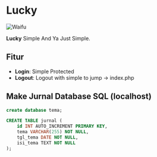 # Lucky

![Waifu]([https://w.wallhaven.cc/full/zy/wallhaven-zywz7v.jpg])


**Lucky** Simple And Ya Just Simple.

## Fitur

- **Login**: Simple Protected
- **Logout**: Logout with simple to jump -> index.php

## Make  Jurnal Database SQL (localhost)
```sql
create database tema;
```
```sql
CREATE TABLE jurnal (
    id INT AUTO_INCREMENT PRIMARY KEY,
    tema VARCHAR(255) NOT NULL,
    tgl_tema DATE NOT NULL,
    isi_tema TEXT NOT NULL
);





